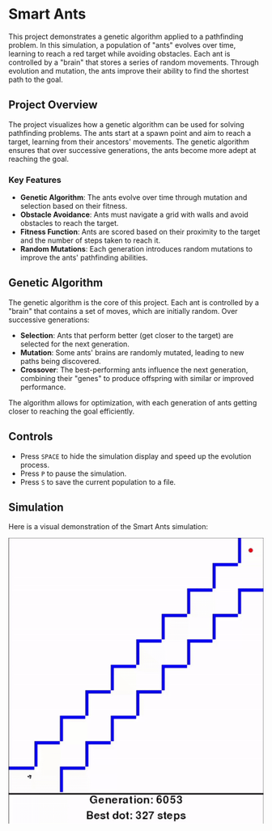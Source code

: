 # Smart Ants

This project demonstrates a genetic algorithm applied to a pathfinding problem. In this simulation, a population of "ants" evolves over time, learning to reach a red target while avoiding obstacles. Each ant is controlled by a "brain" that stores a series of random movements. Through evolution and mutation, the ants improve their ability to find the shortest path to the goal.

## Project Overview

The project visualizes how a genetic algorithm can be used for solving pathfinding problems. The ants start at a spawn point and aim to reach a target, learning from their ancestors' movements. The genetic algorithm ensures that over successive generations, the ants become more adept at reaching the goal.

### Key Features
- **Genetic Algorithm**: The ants evolve over time through mutation and selection based on their fitness.
- **Obstacle Avoidance**: Ants must navigate a grid with walls and avoid obstacles to reach the target.
- **Fitness Function**: Ants are scored based on their proximity to the target and the number of steps taken to reach it.
- **Random Mutations**: Each generation introduces random mutations to improve the ants' pathfinding abilities.

## Genetic Algorithm

The genetic algorithm is the core of this project. Each ant is controlled by a "brain" that contains a set of moves, which are initially random. Over successive generations:
- **Selection**: Ants that perform better (get closer to the target) are selected for the next generation.
- **Mutation**: Some ants' brains are randomly mutated, leading to new paths being discovered.
- **Crossover**: The best-performing ants influence the next generation, combining their "genes" to produce offspring with similar or improved performance.

The algorithm allows for optimization, with each generation of ants getting closer to reaching the goal efficiently.

## Controls

- Press `SPACE` to hide the simulation display and speed up the evolution process.
- Press `P` to pause the simulation.
- Press `S` to save the current population to a file.

## Simulation

Here is a visual demonstration of the Smart Ants simulation:

![Simulation GIF](./media/simulation.gif)